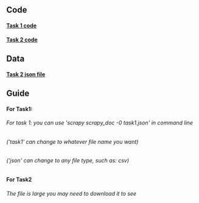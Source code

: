 ## Code
#### [Task 1 code](https://github.com/kevin000001505/PPT_Scraping/blob/main/ppt_scrapy/ppt_scrapy/spiders/scrapy_doc.py)
#### [Task 2 code](https://github.com/kevin000001505/PPT_Scraping/blob/main/ppt_scrapy/ppt_scrapy/spiders/scrapy_doc2.py)

## Data
#### [Task 2 json file](https://github.com/kevin000001505/PPT_Scraping/blob/main/ppt_scrapy/PPT_post_comment.json)

## Guide
#### For Task1:
###### For task 1: you can use 'scrapy scrapy_doc -0 task1.json' in command line 
###### ('task1' can change to whatever file name you want)
###### ('json' can change to any file type, such as: csv)

#### For Task2
###### The file is large you may need to download it to see
